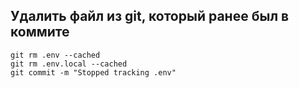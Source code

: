 ## Удалить файл из git, который ранее был в коммите
```
git rm .env --cached
git rm .env.local --cached
git commit -m "Stopped tracking .env"
```

